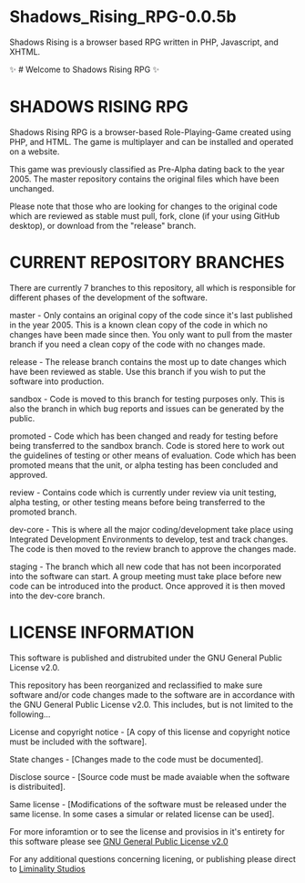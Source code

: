 # Shadows_Rising_RPG-0.0.5b
Shadows Rising is a browser based RPG written in PHP, Javascript, and XHTML.

:sparkles: # Welcome to Shadows Rising RPG :sparkles:


# SHADOWS RISING RPG

Shadows Rising RPG is a browser-based Role-Playing-Game created using PHP, and HTML. The game is multiplayer and can be installed and operated on a website.

This game was previously classified as Pre-Alpha dating back to the year 2005. The master repository contains the original files which have been unchanged.

Please note that those who are looking for changes to the original code which are reviewed as stable must pull, fork, clone (if your using GitHub desktop), or download from the "release" branch.


# CURRENT REPOSITORY BRANCHES

There are currently 7 branches to this repository, all which is responsible for different phases of the development of the software.

master - Only contains an original copy of the code since it's last published in the year 2005. This is a known clean copy of the code in which no changes have been made since then. You only want to pull from the master branch if you need a clean copy of the code with no changes made. 

release - The release branch contains the most up to date changes which have been reviewed as stable. Use this branch if you wish to put the software into production.

sandbox - Code is moved to this branch for testing purposes only. This is also the branch in which bug reports and issues can be generated by the public.

promoted - Code which has been changed and ready for testing before being transferred to the sandbox branch. Code is stored here to work out the guidelines of testing or other means of evaluation. Code which has been promoted means that the unit, or alpha testing has been concluded and approved.

review - Contains code which is currently under review via unit testing, alpha testing, or other testing means before being transferred to the promoted branch.

dev-core - This is where all the major coding/development take place using Integrated Development Environments to develop, test and track changes. The code is then moved to the review branch to approve the changes made.

staging - The branch which all new code that has not been incorporated into the software can start. A group meeting must take place before new code can be introduced into the product. Once approved it is then moved into the dev-core branch.




# LICENSE INFORMATION

This software is published and distrubited under the GNU General Public License v2.0.

This repository has been reorganized and reclassified to make sure software and/or code changes made to the software are in accordance with the GNU General Public License v2.0. This includes, but is not limited to the following...

License and copyright notice - [A copy of this license and copyright notice must be included with the software].

State changes - [Changes made to the code must be documented].

Disclose source - [Source code must be made avaiable when the software is distribuited].

Same license - [Modifications of the software must be released under the same license. In some cases a simular or related license can be used].

For more inforamtion or to see the license and provisios in it's entirety for this software please see [GNU General Public License v2.0](https://github.com/liminalitystudios/Shadows_Rising_RPG-0.0.5b/blob/master/LICENSE)

For any additional questions concerning licening, or publishing please direct to [Liminality Studios](mailto:pr@liminalitystudios.us)

